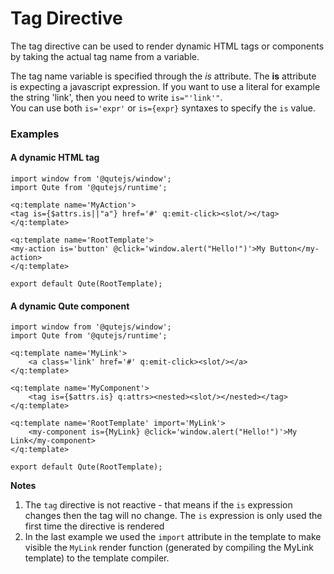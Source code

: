 # Tag Directive

The tag directive can be used to render dynamic HTML tags or components by taking the actual tag name from a variable.

The tag name variable is specified through the *is* attribute. The **is** attribute is expecting a javascript expression. If you want to use a literal for example the string 'link', then you need to write `is="'link'"`.  \
You can use both `is='expr'` or `is={expr}` syntaxes to specify the `is` value.

### Examples

#### A dynamic HTML tag

```jsq
import window from '@qutejs/window';
import Qute from '@qutejs/runtime';

<q:template name='MyAction'>
<tag is={$attrs.is||"a"} href='#' q:emit-click><slot/></tag>
</q:template>

<q:template name='RootTemplate'>
<my-action is='button' @click='window.alert("Hello!")'>My Button</my-action>
</q:template>

export default Qute(RootTemplate);
```

#### A dynamic Qute component

```jsq
import window from '@qutejs/window';
import Qute from '@qutejs/runtime';

<q:template name='MyLink'>
    <a class='link' href='#' q:emit-click><slot/></a>
</q:template>

<q:template name='MyComponent'>
    <tag is={$attrs.is} q:attrs><nested><slot/></nested></tag>
</q:template>

<q:template name='RootTemplate' import='MyLink'>
    <my-component is={MyLink} @click='window.alert("Hello!")'>My Link</my-component>
</q:template>

export default Qute(RootTemplate);
```

**Notes**

1. The `tag` directive is not reactive - that means if the `is` expression changes then the tag will no change. The `is` expression is only used the first time the directive is rendered
2. In the last example we used the `import` attribute in the template to make visible the `MyLink` render function (generated by compiling the MyLink template) to the template compiler.

